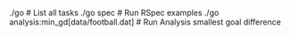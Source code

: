 ./go # List all tasks
./go spec # Run RSpec examples
./go analysis:min_gd\[data/football.dat\] # Run Analysis smallest goal difference